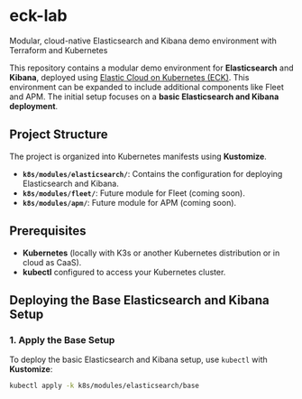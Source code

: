 # eck-lab
Modular, cloud-native Elasticsearch and Kibana demo environment with Terraform and Kubernetes

This repository contains a modular demo environment for **Elasticsearch** and **Kibana**, deployed using [Elastic Cloud on Kubernetes (ECK)](https://www.elastic.co/guide/en/cloud-on-k8s/current/index.html). This environment can be expanded to include additional components like Fleet and APM. The initial setup focuses on a **basic Elasticsearch and Kibana deployment**.

## Project Structure

The project is organized into Kubernetes manifests using **Kustomize**. 

- **`k8s/modules/elasticsearch/`**: Contains the configuration for deploying Elasticsearch and Kibana.
- **`k8s/modules/fleet/`**: Future module for Fleet (coming soon).
- **`k8s/modules/apm/`**: Future module for APM (coming soon).

## Prerequisites

- **Kubernetes** (locally with K3s or another Kubernetes distribution or in cloud as CaaS).
- **kubectl** configured to access your Kubernetes cluster.

## Deploying the Base Elasticsearch and Kibana Setup

### 1. Apply the Base Setup

To deploy the basic Elasticsearch and Kibana setup, use `kubectl` with **Kustomize**:

```bash
kubectl apply -k k8s/modules/elasticsearch/base
